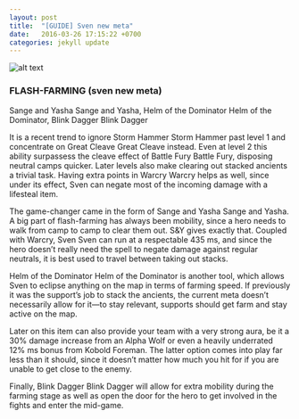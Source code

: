 ```yaml
---
layout: post
title:  "[GUIDE] Sven new meta"
date:   2016-03-26 17:15:22 +0700
categories: jekyll update
---
```


![alt text](http://i1.2pcdn.com/node14/image/article/201506/27/20150627065437a0e4t2y6er12gz5x.jpg "Sven")



### FLASH-FARMING (sven new meta)

Sange and Yasha Sange and Yasha, Helm of the Dominator Helm of the Dominator, Blink Dagger Blink Dagger

It is a recent trend to ignore Storm Hammer Storm Hammer past level 1 and concentrate on Great Cleave Great Cleave instead. Even at level 2 this ability surpassess the cleave effect of Battle Fury Battle Fury, disposing neutral camps quicker. Later levels also make clearing out stacked ancients a trivial task. Having extra points in Warcry Warcry helps as well, since under its effect, Sven can negate most of the incoming damage with a lifesteal item.

The game-changer came in the form of Sange and Yasha Sange and Yasha. A big part of flash-farming has always been mobility, since a hero needs to walk from camp to camp to clear them out. S&Y gives exactly that. Coupled with Warcry, Sven Sven can run at a respectable 435 ms, and since the hero doesn’t really need the spell to negate damage against regular neutrals, it is best used to travel between taking out stacks.

Helm of the Dominator Helm of the Dominator is another tool, which allows Sven to eclipse anything on the map in terms of farming speed. If previously it was the support’s job to stack the ancients, the current meta doesn’t necessarily allow for it—to stay relevant, supports should get farm and stay active on the map.

Later on this item can also provide your team with a very strong aura, be it a 30% damage increase from an Alpha Wolf or even a heavily underrated 12% ms bonus from Kobold Foreman. The latter option comes into play far less than it should, since it doesn’t matter how much you hit for if you are unable to get close to the enemy.

Finally, Blink Dagger Blink Dagger will allow for extra mobility during the farming stage as well as open the door for the hero to get involved in the fights and enter the mid-game.

[jekyll-docs]: http://jekyllrb.com/docs/home
[jekyll-gh]:   https://github.com/jekyll/jekyll
[jekyll-talk]: https://talk.jekyllrb.com/
